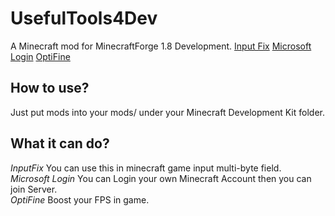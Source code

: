 # UsefulTools4Dev
A Minecraft mod for MinecraftForge 1.8 Development.
[Input Fix](https://github.com/zlainsama/InputFix)
[Microsoft Login](https://github.com/covers1624/DevLogin)
[OptiFine](https://github.com/OpenCubicChunks/OptiFineDevTweaker)

## How to use?
Just put mods into your mods/ under your Minecraft Development Kit folder.

## What it can do?
*InputFix* You can use this in minecraft game input multi-byte field.  
*Microsoft Login* You can Login your own Minecraft Account then you can join Server.  
*OptiFine* Boost your FPS in game.  
